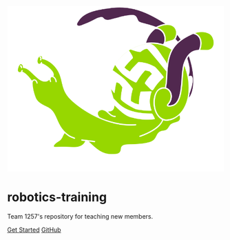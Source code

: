 ![logo](media/1257snail.svg)

# robotics-training

Team 1257's repository for teaching new members.

[Get Started](#main)
[GitHub](https://github.com/FRC1257)

